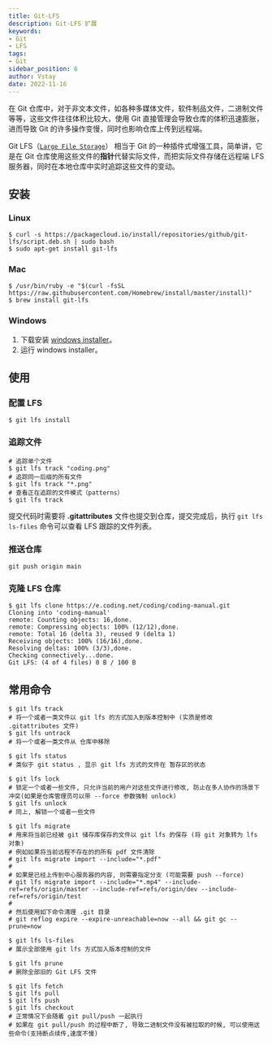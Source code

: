 ```yaml
---
title: Git-LFS
description: Git-LFS 扩展
keywords:
- Git
- LFS
tags:
- Git
sidebar_position: 6
author: Vstay
date: 2022-11-16
---
```


在 Git 仓库中，对于非文本文件，如各种多媒体文件，软件制品文件，二进制文件等等，这些文件往往体积比较大，使用 Git 直接管理会导致仓库的体积迅速膨胀，进而导致 Git 的许多操作变慢，同时也影响仓库上传到远程端。

Git LFS（[`Large File Storage`](https://github.com/git-lfs/git-lfs)） 相当于 Git 的一种插件式增强工具，简单讲，它是在 Git 仓库使用这些文件的**指针**代替实际文件，而把实际文件存储在远程端 LFS 服务器，同时在本地仓库中实时追踪这些文件的变动。

## 安装

### Linux

```shell
$ curl -s https://packagecloud.io/install/repositories/github/git-lfs/script.deb.sh | sudo bash
$ sudo apt-get install git-lfs
```

### Mac

```shell
$ /usr/bin/ruby -e "$(curl -fsSL https://raw.githubusercontent.com/Homebrew/install/master/install)"
$ brew install git-lfs
```

### Windows

1. 下载安装 [windows installer](https://github.com/github/git-lfs/releases)。
2. 运行 windows installer。

## 使用

### 配置 LFS

```shell
$ git lfs install
```

### 追踪文件

```shell
# 追踪单个文件
$ git lfs track "coding.png"
# 追踪同一后缀的所有文件
$ git lfs track "*.png"
# 查看正在追踪的文件模式（patterns）
$ git lfs track
```

提交代码时需要将 **.gitattributes** 文件也提交到仓库，提交完成后，执行 `git lfs ls-files` 命令可以查看 LFS 跟踪的文件列表。

### 推送仓库

```shell
git push origin main
```

### 克隆 LFS 仓库

```shell
$ git lfs clone https://e.coding.net/coding/coding-manual.git
Cloning into 'coding-manual'
remote: Counting objects: 16,done.
remote: Compressing objects: 100% (12/12),done.
remote: Total 16 (delta 3), reused 9 (delta 1)
Receiving objects: 100% (16/16),done.
Resolving deltas: 100% (3/3),done.
Checking connectively...done.
Git LFS: (4 of 4 files) 0 B / 100 B
```

## 常用命令

```shell
$ git lfs track
# 将一个或者一类文件以 git lfs 的方式加入到版本控制中 (实质是修改 .gitattributes 文件)
$ git lfs untrack
# 将一个或者一类文件从 仓库中移除

$ git lfs status
# 类似于 git status , 显示 git lfs 方式的文件在 暂存区的状态

$ git lfs lock
# 锁定一个或者一些文件, 只允许当前的用户对这些文件进行修改, 防止在多人协作的场景下冲突(如果是仓库管理员可以带 --force 参数强制 unlock)
$ git lfs unlock
# 同上, 解锁一个或者一些文件

$ git lfs migrate
# 用来将当前已经被 git 储存库保存的文件以 git lfs 的保存 (将 git 对象转为 lfs 对象)
# 例如如果将当前远程不存在的的所有 pdf 文件清除
# git lfs migrate import --include="*.pdf"
#
# 如果是已经上传到中心服务器的内容, 则需要指定分支 (可能需要 push --force)
# git lfs migrate import --include="*.mp4" --include-ref=refs/origin/master --include-ref=refs/origin/dev --include-ref=refs/origin/test
#
# 然后使用如下命令清理 .git 目录
# git reflog expire --expire-unreachable=now --all && git gc --prune=now

$ git lfs ls-files
# 展示全部使用 git lfs 方式加入版本控制的文件

$ git lfs prune
# 删除全部旧的 Git LFS 文件

$ git lfs fetch
$ git lfs pull
$ git lfs push
$ git lfs checkout
# 正常情况下会随着 git pull/push 一起执行
# 如果在 git pull/push 的过程中断了, 导致二进制文件没有被拉取的时候, 可以使用这些命令(支持断点续传,速度不慢)
```

